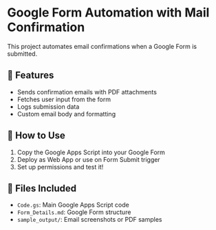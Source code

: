 # Google Form Automation with Mail Confirmation

This project automates email confirmations when a Google Form is submitted.

## 📌 Features
- Sends confirmation emails with PDF attachments
- Fetches user input from the form
- Logs submission data
- Custom email body and formatting

## 🚀 How to Use
1. Copy the Google Apps Script into your Google Form
2. Deploy as Web App or use on Form Submit trigger
3. Set up permissions and test it!

## 📁 Files Included
- `Code.gs`: Main Google Apps Script code
- `Form_Details.md`: Google Form structure
- `sample_output/`: Email screenshots or PDF samples

